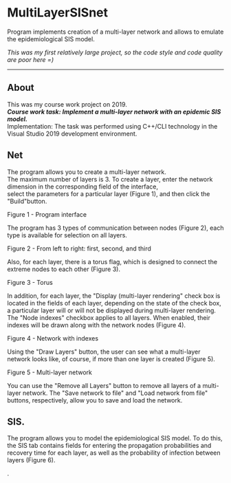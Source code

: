 # MultiLayerSISnet
Program implements creation of a multi-layer network and allows to emulate the epidemiological SIS model.

*This was my first relatively large project, so the code style and code quality are poor here =)*
* * *

## About
This was my course work project on 2019.  
___Course work task: Implement a multi-layer network with an epidemic SIS model.___  
Implementation: The task was performed using C++/CLI technology in the Visual Studio 2019 development environment.
## Net
The program allows you to create a multi-layer network.  
The maximum number of layers is 3. To create a layer, enter the network dimension in the corresponding field of the interface,  
select the parameters for a particular layer (Figure 1), and then click the "Build"button.

Figure 1 - Program interface

The program has 3 types of communication between nodes (Figure 2), each type is available for selection on all layers.

Figure 2 - From left to right: first, second, and third

Also, for each layer, there is a torus flag, which is designed to connect the extreme nodes to each other (Figure 3).


Figure 3 - Torus

In addition, for each layer, the "Display (multi-layer rendering" check box is located in the fields of each layer, depending on the state of the check box, a particular layer will or will not be displayed during multi-layer rendering.
The "Node indexes" checkbox applies to all layers. When enabled, their indexes will be drawn along with the network nodes (Figure 4).


Figure 4 - Network with indexes

Using the "Draw Layers" button, the user can see what a multi-layer network looks like, of course, if more than one layer is created (Figure 5).


Figure 5 - Multi-layer network

You can use the "Remove all Layers" button to remove all layers of a multi-layer network.
The "Save network to file" and "Load network from file" buttons, respectively, allow you to save and load the network.








## SIS.
The program allows you to model the epidemiological SIS model. To do this, the SIS tab contains fields for entering the propagation probabilities and recovery time for each layer,
as well as the probability of infection between layers (Figure 6).



.



